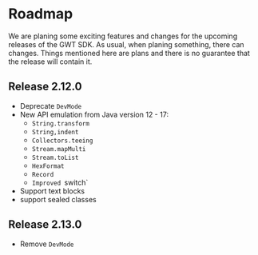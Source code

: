 Roadmap
===

We are planing some exciting features and changes for the upcoming releases of the GWT SDK. As usual, when planing something, there can changes. Things mentioned here are plans and there is no guarantee that the release will contain it.

## Release 2.12.0

*   Deprecate `DevMode`
*   New API emulation from Java version 12 - 17: 
    *   `String.transform`
    *   `String,indent`
    *   `Collectors.teeing`
    *   `Stream.mapMulti`
    *   `Stream.toList`
    *   `HexFormat`
    *   `Record`
    *   `Improved `switch`
*   Support text blocks
*   support sealed classes

## Release 2.13.0

* Remove `DevMode`


